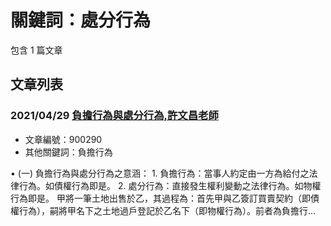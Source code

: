 # 關鍵詞：處分行為

包含 1 篇文章

## 文章列表

### 2021/04/29 [負擔行為與處分行為,許文昌老師](../../articles/900290_%E8%B2%A0%E6%93%94%E8%A1%8C%E7%82%BA%E8%88%87%E8%99%95%E5%88%86%E8%A1%8C%E7%82%BA%2C%E8%A8%B1%E6%96%87%E6%98%8C%E8%80%81%E5%B8%AB.md)
- 文章編號：900290
- 其他關鍵詞：負擔行為

• (一) 負擔行為與處分行為之意涵： 1. 負擔行為：當事人約定由一方為給付之法律行為。如債權行為即是。 2. 處分行為：直接發生權利變動之法律行為。如物權行為即是。 甲將一筆土地出售於乙，其過程為：首先甲與乙簽訂買賣契約（即債權行為），嗣將甲名下之土地過戶登記於乙名下（即物權行為）。前者為負擔行...
